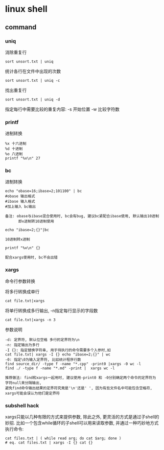 # linux shell

## command

### uniq

消除重复行

    sort unsort.txt | uniq

统计各行在文件中出现的次数

    sort unsort.txt | uniq -c

找出重复行

    sort unsort.txt | uniq -d

指定每行中需要比较的重复内容: -s 开始位置  -w 比较字符数    


### printf

进制转换

    %x 十六进制
    %d 十进制
    %o 八进制
    printf "%x\n" 27

### bc

进制转换

    echo "obase=16;ibase=2;101100" | bc 
    #obase 输出格式
    #ibase 输入格式
    #加上输入 bc输出

    备注: obase与ibase混合使用时, bc会有bug, 建议bc紧配合ibase使用, 默认输出10进制
          即x进制转10进制使用

    echo "ibase=2;{}"|bc

    10进制转x进制

    printf "%x\n" {}

    配合xargs使用时, bc不会出错

    
### xargs

命令行参数转换

将多行转换成单行

    cat file.txt|xargs

将单行转换成多行输出, -n指定每行显示的字段数

    cat file.txt|xargs -n 3

参数说明

    -d: 定界符, 默认位空格 多行的定界符为\n
    -n: 指定输出为多行
    -I {}: 指定替换字符串, 用于待执行的命令需要多个入参时,如
    cat file.txt| xargs -I {} echo "ibase=2;{}" | wc
    -0: 指定\0为输入定界符, 比如统计程序行数
    find source_dir/ -type f -name "*.cpp" -print0 |xargs -0 wc -l
    find ./ -type f -name "*.md" -print |  xargs wc -l

    推荐做法: find和xargs一起用时, 建议使用-print0 和 -0分别确定两个命令的定界符为字符null来分隔输出,
    避免find命令输出结果的定界符究竟是'\n'还是' ', 因为有些文件名中可能包含空格符, xargs可能会误认为他们是定界符

### subshell hack

xargs只能以几种有限的方式来提供参数, 除此之外, 更灵活的方式是通过子shell的妙招.
比如一个包含while循环的子shell可以用来读取参数, 并通过一种巧妙地方式执行命令:

    cat files.txt | ( while read arg; do cat $arg; done )
    # eq. cat files.txt | xargs -I {} cat {}


